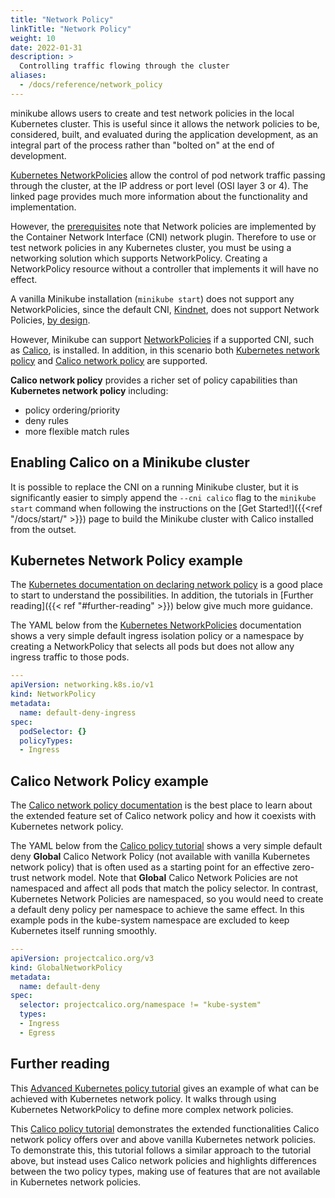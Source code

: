 ```yaml
---
title: "Network Policy"
linkTitle: "Network Policy"
weight: 10
date: 2022-01-31
description: >
  Controlling traffic flowing through the cluster
aliases:
  - /docs/reference/network_policy
---
```


minikube allows users to create and test network policies in the local Kubernetes cluster. This is useful since it allows the network policies to be, considered, built, and evaluated during the application development, as an integral part of the process rather than "bolted on" at the end of development.

[Kubernetes NetworkPolicies](https://kubernetes.io/docs/concepts/services-networking/network-policies/) allow the control of pod network traffic passing through the cluster, at the IP address or port level (OSI layer 3 or 4). The linked page provides much more information about the functionality and implementation.

However, the [prerequisites](https://kubernetes.io/docs/concepts/services-networking/network-policies/#prerequisites) note that Network policies are implemented by the Container Network Interface (CNI) network plugin. Therefore to use or test network policies in any Kubernetes cluster, you must be using a networking solution which supports NetworkPolicy. Creating a NetworkPolicy resource without a controller that implements it will have no effect.

A vanilla Minikube installation (`minikube start`) does not support any NetworkPolicies, since the default CNI, [Kindnet](https://github.com/aojea/kindnet), does not support Network Policies, [by design](https://github.com/kubernetes-sigs/kind/issues/842#issuecomment-528824670).

However, Minikube can support [NetworkPolicies](https://kubernetes.io/docs/concepts/services-networking/network-policies/) if a supported CNI, such as [Calico](https://projectcalico.docs.tigera.io/about/about-calico), is installed. In addition, in this scenario both [Kubernetes network policy](https://projectcalico.docs.tigera.io/security/kubernetes-network-policy) and [Calico network policy](https://projectcalico.docs.tigera.io/security/calico-network-policy) are supported.

**Calico network policy** provides a richer set of policy capabilities than **Kubernetes network policy** including:
* policy ordering/priority
* deny rules
* more flexible match rules

## Enabling Calico on a Minikube cluster

It is possible to replace the CNI on a running Minikube cluster, but it is significantly easier to simply append the `--cni calico` flag to the `minikube start` command when following the instructions on the [Get Started!]({{<ref "/docs/start/" >}}) page to build the Minikube cluster with Calico installed from the outset.

## Kubernetes Network Policy example

The [Kubernetes documentation on declaring network policy](https://kubernetes.io/docs/tasks/administer-cluster/declare-network-policy/) is a good place to start to understand the possibilities. In addition, the tutorials in [Further reading]({{< ref "#further-reading" >}}) below give much more guidance. 

The YAML below from the [Kubernetes NetworkPolicies](https://kubernetes.io/docs/concepts/services-networking/network-policies/#default-deny-all-ingress-traffic) documentation shows a very simple default ingress isolation policy or a namespace by creating a NetworkPolicy that selects all pods but does not allow any ingress traffic to those pods.

```yaml
---
apiVersion: networking.k8s.io/v1
kind: NetworkPolicy
metadata:
  name: default-deny-ingress
spec:
  podSelector: {}
  policyTypes:
  - Ingress
```

## Calico Network Policy example

The [Calico network policy documentation](https://projectcalico.docs.tigera.io/security/calico-policy) is the best place to learn about the extended feature set of Calico network policy and how it coexists with Kubernetes network policy.

The YAML below from the [Calico policy tutorial](https://projectcalico.docs.tigera.io/security/tutorials/calico-policy) shows a very simple default deny **Global** Calico Network Policy (not available with vanilla Kubernetes network policy) that is often used as a starting point for an effective zero-trust network model. Note that **Global** Calico Network Policies are not namespaced and affect all pods that match the policy selector. In contrast, Kubernetes Network Policies are namespaced, so you would need to create a default deny policy per namespace to achieve the same effect. In this example pods in the kube-system namespace are excluded to keep Kubernetes itself running smoothly.

```yaml
---
apiVersion: projectcalico.org/v3
kind: GlobalNetworkPolicy
metadata:
  name: default-deny
spec:
  selector: projectcalico.org/namespace != "kube-system"
  types:
  - Ingress
  - Egress
```

## Further reading

This [Advanced Kubernetes policy tutorial](https://projectcalico.docs.tigera.io/security/tutorials/kubernetes-policy-advanced) gives an example of what can be achieved with Kubernetes network policy. It walks through using Kubernetes NetworkPolicy to define more complex network policies.

This [Calico policy tutorial](https://projectcalico.docs.tigera.io/security/tutorials/calico-policy) demonstrates the extended functionalities Calico network policy offers over and above vanilla Kubernetes network policies. To demonstrate this, this tutorial follows a similar approach to the tutorial above, but instead uses Calico network policies and highlights differences between the two policy types, making use of features that are not available in Kubernetes network policies. 
